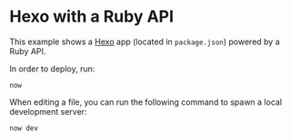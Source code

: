 # Hexo with a Ruby API

This example shows a [Hexo](https://hexo.io/) app (located in `package.json`) powered by a Ruby API.

In order to deploy, run:

```
now
```

When editing a file, you can run the following command to spawn a local development server:

```
now dev
```
